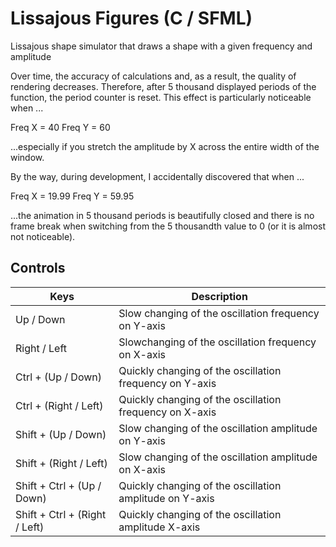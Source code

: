 # Lissajous Figures (C / SFML)

Lissajous shape simulator that draws a shape with a given frequency and amplitude

Over time, the accuracy of calculations and, as a result, the quality of rendering decreases. Therefore, after 5 thousand displayed periods of the function, the period counter is reset. This effect is particularly noticeable when ...

Freq X = 40
Freq Y = 60

...especially if you stretch the amplitude by X across the entire width of the window.

By the way, during development, I accidentally discovered that when ...

Freq X = 19.99
Freq Y = 59.95

...the animation in 5 thousand periods is beautifully closed and there is no frame break when switching from the 5 thousandth value to 0 (or it is almost not noticeable).

## Controls
Keys                          |Description
------------------------------|-------------------------------------------------------
Up / Down                     |Slow changing of the oscillation frequency on Y-axis
Right / Left                  |Slowchanging of the oscillation frequency on X-axis
Ctrl + (Up / Down)            |Quickly changing of the oscillation frequency on Y-axis
Ctrl + (Right / Left)         |Quickly changing of the oscillation frequency on X-axis
Shift + (Up / Down)           |Slow changing of the oscillation amplitude on Y-axis
Shift + (Right / Left)        |Slow changing of the oscillation amplitude on X-axis
Shift + Ctrl + (Up / Down)    |Quickly changing of the oscillation amplitude on Y-axis
Shift + Ctrl + (Right / Left) |Quickly changing of the oscillation amplitude X-axis
